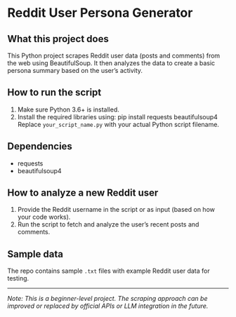 # Reddit User Persona Generator

## What this project does
This Python project scrapes Reddit user data (posts and comments) from the web using BeautifulSoup. It then analyzes the data to create a basic persona summary based on the user’s activity.

## How to run the script
1. Make sure Python 3.6+ is installed.  
2. Install the required libraries using:
pip install requests beautifulsoup4
Replace `your_script_name.py` with your actual Python script filename.

## Dependencies
- requests  
- beautifulsoup4

## How to analyze a new Reddit user
1. Provide the Reddit username in the script or as input (based on how your code works).  
2. Run the script to fetch and analyze the user’s recent posts and comments.

## Sample data
The repo contains sample `.txt` files with example Reddit user data for testing.

---

*Note: This is a beginner-level project. The scraping approach can be improved or replaced by official APIs or LLM integration in the future.*
